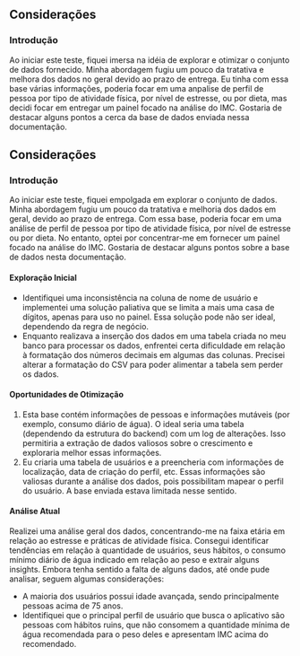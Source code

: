 ## Considerações 

### Introdução

Ao iniciar este teste, fiquei imersa na idéia de explorar e otimizar o conjunto de dados fornecido. Minha abordagem fugiu um pouco da tratativa e melhora dos dados no geral devido ao prazo de entrega. Eu tinha com essa base várias informações, poderia focar em uma anpalise de perfil de pessoa por tipo de atividade física, por nível de estresse, ou por dieta, mas decidi focar em entregar um painel focado na análise do IMC. Gostaria de destacar alguns pontos a cerca da base de dados enviada nessa documentação.

## Considerações

### Introdução

Ao iniciar este teste, fiquei empolgada em explorar o conjunto de dados. Minha abordagem fugiu um pouco da tratativa e melhoria dos dados em geral, devido ao prazo de entrega. Com essa base, poderia focar em uma análise de perfil de pessoa por tipo de atividade física, por nível de estresse ou por dieta. No entanto, optei por concentrar-me em fornecer um painel focado na análise do IMC. Gostaria de destacar alguns pontos sobre a base de dados nesta documentação.

#### Exploração Inicial
- Identifiquei uma inconsistência na coluna de nome de usuário e implementei uma solução paliativa que se limita a mais uma casa de dígitos, apenas para uso no painel. Essa solução pode não ser ideal, dependendo da regra de negócio.
- Enquanto realizava a inserção dos dados em uma tabela criada no meu banco para processar os dados, enfrentei certa dificuldade em relação à formatação dos números decimais em algumas das colunas. Precisei alterar a formatação do CSV para poder alimentar a tabela sem perder os dados.

#### Oportunidades de Otimização
1. Esta base contém informações de pessoas e informações mutáveis (por exemplo, consumo diário de água). O ideal seria uma tabela (dependendo da estrutura do backend) com um log de alterações. Isso permitiria a extração de dados valiosos sobre o crescimento e exploraria melhor essas informações.
2. Eu criaria uma tabela de usuários e a preencheria com informações de localização, data de criação do perfil, etc. Essas informações são valiosas durante a análise dos dados, pois possibilitam mapear o perfil do usuário. A base enviada estava limitada nesse sentido.

#### Análise Atual
Realizei uma análise geral dos dados, concentrando-me na faixa etária em relação ao estresse e práticas de atividade física. Consegui identificar tendências em relação à quantidade de usuários, seus hábitos, o consumo mínimo diário de água indicado em relação ao peso e extrair alguns insights. Embora tenha sentido a falta de alguns dados, até onde pude analisar, seguem algumas considerações:

- A maioria dos usuários possui idade avançada, sendo principalmente pessoas acima de 75 anos.
- Identifiquei que o principal perfil de usuário que busca o aplicativo são pessoas com hábitos ruins, que não consomem a quantidade mínima de água recomendada para o peso deles e apresentam IMC acima do recomendado.


